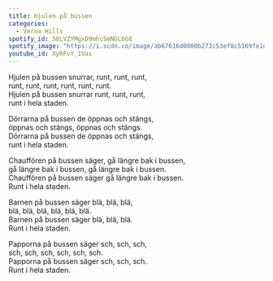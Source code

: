 ```yaml
---
title: Hjulen på bussen
categories:
  - Verna Hills
spotify_id: 50LVZYMgxD9mhcSmNGLbG8
spotify_image: "https://i.scdn.co/image/ab67616d0000b273c53ef8c5169fe1d8f36ebe44"
youtube_id: XyRFvY_1Vas
---
```

Hjulen på bussen snurrar, runt, runt, runt, \
runt, runt, runt, runt, runt, runt. \
Hjulen på bussen snurrar runt, runt, runt, \
runt i hela staden.  

Dörrarna på bussen de öppnas och stängs, \
öppnas och stängs, öppnas och stängs. \
Dörrarna på bussen de öppnas och stängs, \
runt i hela staden. 

Chauffören på bussen säger, gå längre bak i bussen, \
gå längre bak i bussen, gå längre bak i bussen. \
Chauffören på bussen säger gå längre bak i bussen. \
Runt i hela staden. 

Barnen på bussen säger blä, blä, blä, \
blä, blä, blä, blä, blä, blä. \
Barnen på bussen säger blä, blä, blä. \
Runt i hela staden. 

Papporna på bussen säger sch, sch, sch, \
sch, sch, sch, sch, sch, sch. \
Papporna på bussen säger sch, sch, sch. \
Runt i hela staden.
